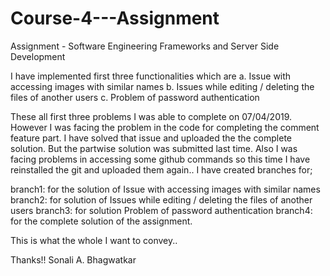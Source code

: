 # Course-4---Assignment
Assignment - Software Engineering Frameworks and Server Side Development


I have implemented first three functionalities which are
    a. Issue with accessing images with similar names
    b. Issues while editing / deleting the files of another users
    c. Problem of password authentication
    
    
These all first three problems I was able to complete on 07/04/2019. However I was facing the problem in the code for completing the 
comment feature part. I have solved that issue and uploaded the the complete solution. But the partwise solution was submitted last time.
Also I was facing problems in accessing some github commands so this time I have reinstalled the git and uploaded them again..
I have created branches for;

branch1: for the solution of Issue with accessing images with similar names
branch2: for solution of Issues while editing / deleting the files of another users
branch3: for solution Problem of password authentication
branch4: for the complete solution of the assignment.

This is what the whole I want to convey..

Thanks!!
Sonali A. Bhagwatkar
